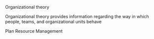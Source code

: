 Organizational theory

Organizational theory provides information regarding the way in which people, teams, and organizational units 
behave

Plan Resource Management
